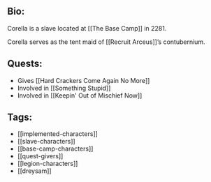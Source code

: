 ## Bio:

Corella is a slave located at [[The Base Camp]] in 2281.

Corella serves as the tent maid of [[Recruit Arceus]]’s contubernium.

## Quests:

- Gives [[Hard Crackers Come Again No More]]
- Involved in [[Something Stupid]]
- Involved in [[Keepin' Out of Mischief Now]]

## Tags:

- [[implemented-characters]]
- [[slave-characters]]
- [[base-camp-characters]]
- [[quest-givers]]
- [[legion-characters]]
- [[dreysam]]